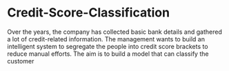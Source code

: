 # Credit-Score-Classification
Over the years, the company has collected basic bank details and gathered a lot of credit-related information. The management wants to build an intelligent system to segregate the people into credit score brackets to reduce manual efforts. The aim is to build a model that can classify the customer
